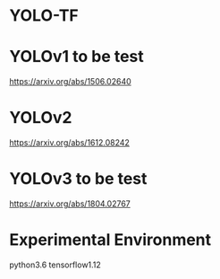 # YOLO-TF

# YOLOv1  to be test
https://arxiv.org/abs/1506.02640

# YOLOv2
https://arxiv.org/abs/1612.08242

# YOLOv3 to be test

https://arxiv.org/abs/1804.02767

# Experimental Environment

python3.6 tensorflow1.12
